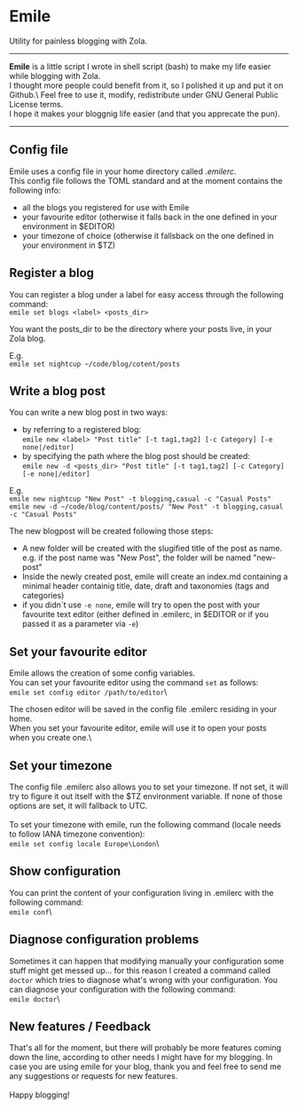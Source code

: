 # Emile
Utility for painless blogging with Zola.

---

<b>Emile</b> is a little script I wrote in shell script (bash) to make my life easier while blogging with Zola. \
I thought more people could benefit from it, so I polished it up and put it on Github.\ Feel free to use it, modify, redistribute under GNU General Public License terms.\
I hope it makes your bloggnig life easier (and that you apprecate the pun).

---

## Config file
Emile uses a config file in your home directory called <i>.emilerc</i>.\
This config file follows the TOML standard and at the moment contains the following info:
- all the blogs you registered for use with Emile
- your favourite editor (otherwise it falls back in the one defined in your environment in $EDITOR)
- your timezone of choice (otherwise it fallsback on the one defined in your environment in $TZ) 

## Register a blog
You can register a blog under a label for easy access through the following command:\
`emile set blogs <label> <posts_dir>`

You want the posts_dir to be the directory where your posts live, in your Zola blog.

E.g.\
`emile set nightcup ~/code/blog/cotent/posts`

## Write a blog post
You can write a new blog post in two ways:

- by referring to a registered blog:\
`emile new <label> "Post title" [-t tag1,tag2] [-c Category] [-e none|/editor]`
- by specifying the path where the blog post should be created:\
`emile new -d <posts_dir> "Post title" [-t tag1,tag2] [-c Category] [-e none|/editor]`

E.g.\
`emile new nightcup "New Post" -t blogging,casual -c "Casual Posts"`\
`emile new -d ~/code/blog/content/posts/ "New Post" -t blogging,casual -c "Casual Posts"`

The new blogpost will be created following those steps:
- A new folder will be created with the slugified title of the post as name.
e.g. if the post name was "New Post", the folder will be named "new-post"
- Inside the newly created post, emile will create an index.md containing a minimal header containig title, date, draft and taxonomies (tags and categories)
- if you didn´t use `-e none`, emile will try to open the post with your favourite text editor (either defined in .emilerc, in $EDITOR or if you passed it as a parameter via `-e`)

## Set your favourite editor
Emile allows the creation of some config variables.\
You can set your favourite editor using the command `set` as follows:\
`emile set config editor /path/to/editor`\

The chosen editor will be saved in the config file .emilerc residing in your home.\
When you set your favourite editor, emile will use it to open your posts when you create one.\

## Set your timezone
The config file .emilerc also allows you to set your timezone. If not set, it will try to figure it out itself with the $TZ environment variable. If none of those options are set, it will fallback to UTC.\
\
To set your timezone with emile, run the following command (locale needs to follow IANA timezone convention):\
`emile set config locale Europe\London`\

## Show configuration
You can print the content of your configuration living in .emilerc with the following command:\
`emile conf`\

## Diagnose configuration problems
Sometimes it can happen that modifying manually your configuration some stuff might get messed up... for this reason I created a command called `doctor` which tries to diagnose what's wrong with your configuration. You can diagnose your configuration with the following command:\
`emile doctor`\

## New features / Feedback
That's all for the moment, but there will probably be more features coming down the line, according to other needs I might have for my blogging. In case you are using emile for your blog, thank you and feel free to send me any suggestions or requests for new features.\
\
Happy blogging!